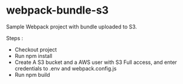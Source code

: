 # webpack-bundle-s3
Sample Webpack project with bundle uploaded to S3.

Steps :
- Checkout project
- Run npm install
- Create A S3 bucket and a AWS user with S3 Full access, and enter credentials to .env and webpack.config.js
- Run npm build
